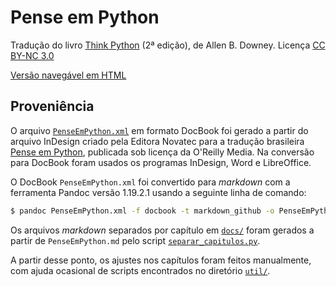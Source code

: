 # Pense em Python

Tradução do livro [Think Python](http://greenteapress.com/wp/think-python-2e/) (2ª edição), de Allen B. Downey. Licença [CC BY-NC 3.0](LICENSE.md)

[Versão navegável em HTML](https://PenseAllen.github.io/PensePython2/)


## Proveniência

O arquivo [`PenseEmPython.xml`](recebido/PenseEmPython.xml) em formato DocBook foi gerado a partir do arquivo InDesign criado pela Editora Novatec para a tradução brasileira [Pense em Python](https://novatec.com.br/livros/pense-em-python/), publicada sob licença da O'Reilly Media. Na conversão para DocBook foram usados os programas InDesign, Word e LibreOffice.

O DocBook `PenseEmPython.xml` foi convertido para _markdown_ com a ferramenta Pandoc versão 1.19.2.1 usando a seguinte linha de comando:

```bash
$ pandoc PenseEmPython.xml -f docbook -t markdown_github -o PenseEmPython.md
```

Os arquivos _markdown_ separados por capítulo em [`docs/`](docs/) foram gerados a partir de `PenseEmPython.md` pelo script [`separar_capitulos.py`](util/separar_capitulos.py).

A partir desse ponto, os ajustes nos capítulos foram feitos manualmente, com ajuda ocasional de scripts encontrados no diretório [`util/`](util/).

